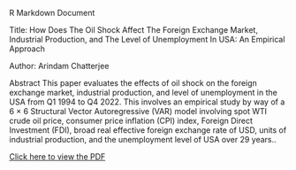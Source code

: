 R Markdown Document

Title: How Does The Oil Shock Affect The Foreign Exchange Market,
Industrial Production, and The Level of Unemployment In USA: An
Empirical Approach

Author: Arindam Chatterjee

Abstract This paper evaluates the effects of oil shock on the foreign
exchange market, industrial production, and level of unemployment in the
USA from Q1 1994 to Q4 2022. This involves an empirical study by way of
a 6 × 6 Structural Vector Autoregressive (VAR) model involving spot WTI
crude oil price, consumer price inflation (CPI) index, Foreign Direct
Investment (FDI), broad real effective foreign exchange rate of USD,
units of industrial production, and the unemployment level of USA over
29 years..

[Click here to view the
PDF](https://drive.google.com/file/d/14Zn7zW8xTz69OigMWnm6BliiOoOeZ0jk/view?usp=share_link)
